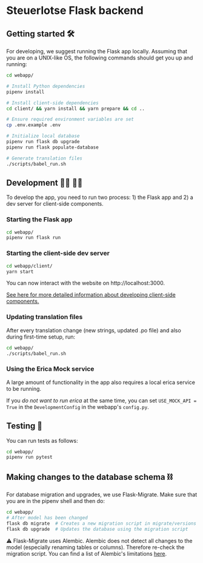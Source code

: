 # Steuerlotse Flask backend

## Getting started 🛠

For developing, we suggest running the Flask app locally. Assuming that you are on a UNIX-like OS, the following 
commands should get you up and running:

```bash
cd webapp/

# Install Python dependencies
pipenv install

# Install client-side dependencies
cd client/ && yarn install && yarn prepare && cd ..

# Ensure required environment variables are set
cp .env.example .env

# Initialize local database
pipenv run flask db upgrade
pipenv run flask populate-database

# Generate translation files
./scripts/babel_run.sh
```

## Development 👩‍💻 👨‍💻

To develop the app, you need to run two process: 1) the Flask app and 2) a dev server for client-side components.

### Starting the Flask app

```bash
cd webapp/
pipenv run flask run
```

### Starting the client-side dev server

```bash
cd webapp/client/
yarn start
```

You can now interact with the website on http://localhost:3000.

[See here for more detailed information about developing client-side components.](client/README.md)

### Updating translation files

After every translation change (new strings, updated .po file) and also during first-time setup, run:

```bash
cd webapp/
./scripts/babel_run.sh
```

### Using the Erica Mock service
A large amount of functionality in the app also requires a local erica service to be running.

If you _do not want to run erica_ at the same time, you can set `USE_MOCK_API = True` in the `DevelopmentConfig` in the webapp's `config.py`.

## Testing 📃

You can run tests as follows:
```bash
cd webapp/
pipenv run pytest
```

## Making changes to the database schema ⛓

For database migration and upgrades, we use Flask-Migrate. Make sure that you are in the pipenv shell and then do:

````bash
cd webapp/
# After model has been changed
flask db migrate  # Creates a new migration script in migrate/versions
flask db upgrade  # Updates the database using the migration script
````
⚠️ Flask-Migrate uses Alembic. Alembic does not detect all changes to the model (especially renaming tables or columns).
Therefore re-check the migration script. You can find a list of Alembic's limitations 
[here](http://alembic.zzzcomputing.com/en/latest/autogenerate.html#what-does-autogenerate-detect-and-what-does-it-not-detect).
